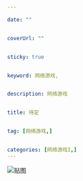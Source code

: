 ```yaml
---

date: ""


coverUrl: ""


sticky: true


keyword: 网络游戏,


description: 网络游戏


title: 待定


tag: [网络游戏,]


categories: [网络游戏I,]
---
```

![贴图]()

